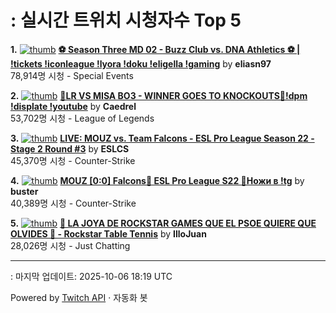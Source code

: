 # : 실시간 트위치 시청자수 Top 5

**1.** [![thumb](https://static-cdn.jtvnw.net/previews-ttv/live_user_eliasn97-320x180.jpg)](https://twitch.tv/eliasn97)
**[⚽ Season Three MD 02 - Buzz Club vs. DNA Athletics ⚽ | !tickets !iconleague !lyora !doku !eligella !gaming](https://twitch.tv/eliasn97)** by **eliasn97**<br>78,914명 시청  - Special Events

**2.** [![thumb](https://static-cdn.jtvnw.net/previews-ttv/live_user_caedrel-320x180.jpg)](https://twitch.tv/Caedrel)
**[🔴LR VS MISA BO3 - WINNER GOES TO KNOCKOUTS🔴!dpm !displate !youtube](https://twitch.tv/Caedrel)** by **Caedrel**<br>53,702명 시청  - League of Legends

**3.** [![thumb](https://static-cdn.jtvnw.net/previews-ttv/live_user_eslcs-320x180.jpg)](https://twitch.tv/ESLCS)
**[LIVE: MOUZ vs. Team Falcons - ESL Pro League Season 22 - Stage 2 Round #3](https://twitch.tv/ESLCS)** by **ESLCS**<br>45,370명 시청  - Counter-Strike

**4.** [![thumb](https://static-cdn.jtvnw.net/previews-ttv/live_user_buster-320x180.jpg)](https://twitch.tv/buster)
**[MOUZ [0:0] Falcons🔹 ESL Pro League S22 🔹Ножи в !tg](https://twitch.tv/buster)** by **buster**<br>40,389명 시청  - Counter-Strike

**5.** [![thumb](https://static-cdn.jtvnw.net/previews-ttv/live_user_illojuan-320x180.jpg)](https://twitch.tv/IlloJuan)
**[🏓 LA JOYA DE ROCKSTAR GAMES QUE EL PSOE QUIERE QUE OLVIDES 🏓 - Rockstar Table Tennis](https://twitch.tv/IlloJuan)** by **IlloJuan**<br>28,026명 시청  - Just Chatting


---
: 마지막 업데이트: 2025-10-06 18:19 UTC

Powered by [Twitch API](https://dev.twitch.tv/docs/api/reference) · 자동화 봇